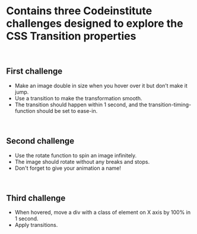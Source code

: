 # Contains three Codeinstitute challenges designed to explore the CSS Transition properties

<br>

## First challenge

- Make an image double in size when you hover over it but don’t make it jump.
- Use a transition to make the transformation smooth.
- The transition should happen within 1 second, and the transition-timing-function should be set to ease-in. 

<br>

## Second challenge

- Use the rotate function to spin an image infinitely.
- The image should rotate without any breaks and stops.
- Don't forget to give your animation a name!

<br>

## Third challenge

- When hovered, move a div with a class of element on X axis by 100% in 1 second.
- Apply transitions.